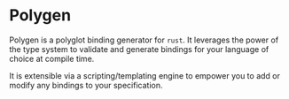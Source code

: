 # Polygen

Polygen is a polyglot binding generator for `rust`. It leverages the power of the type system to validate and generate bindings for your language of choice at compile time.

It is extensible via a scripting/templating engine to empower you to add or modify any bindings to your specification.
